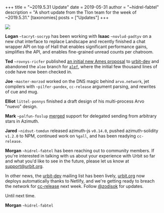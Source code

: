 +++
title = "~2019.5.31 Update"
date = 2019-05-31
author = "~hidrel-fabtel"
description = "A short update from the Tlon team for the week of ~2019.5.31."
[taxonomies]
posts = ["Updates"]
+++

![](https://media.urbit.org/site/posts/updates/~2019.5.31-update-1.png)

**Logan** `~tacryt-socryp` has been working with **Isaac** `~novlud-padtyv` on a new chat interface to replace Landscape and recently finished a chat wrapper API on top of Hall that enables significant performance gains, simplifies the API, and enables fine-grained unread counts per chatroom.
 
**Ted** `~rovnys-ricfer` published [an initial new Ames proposal](https://groups.google.com/a/urbit.org/forum/#!topic/dev/91oMaUwtVzE) to [urbit-dev](https://groups.google.com/a/urbit.org/forum/#!forum/dev) and abandoned the `aloe` branch for [`alef`](https://github.com/urbit/arvo/tree/alef), where the initial few thousand lines of code have now been checked in.

**Joe** `~master-morzod` worked on the DNS magic behind `arvo.network`, jet compilers with `~pilfer-pandex`, `cc-release` argument parsing, and rewrites of cue and mug.

**Elliot** `littel-ponnys` finished a draft design of his multi-process Arvo "nuevo" design.

**Mark** `~palfun-foslup` [merged](https://github.com/urbit/azimuth/pull/17) support for delegated sending from arbitrary stars in Azimuth.

**Jared** `~nidsut-tomdun` released azimuth-js `v0.14.0`, pushed azimuth-solidity `v1.2.0` to NPM, continued work on `%gall`, and has been readying `cc-release`. 

**Morgan** `~hidrel-fabtel` has been reaching out to community members. If you're interested in talking with us about your experience with Urbit so far and what you'd like to see in the future, please let us know at [support@urbit.org](mailto:support@urbit.org). 

In other news, the [urbit-dev](https://groups.google.com/a/urbit.org/forum/#!forum/dev) mailing list has been lively, [urbit.org](https://github.com/urbit/urbit.org) now deploys automatically thanks to Netlify, and we're getting ready to breach the network for [cc-release](https://github.com/urbit/urbit/tree/cc-release) next week. Follow [@zodisok](https://twitter.com/zodisok) for updates.

Until next time.

**Morgan** `~hidrel-fabtel`
